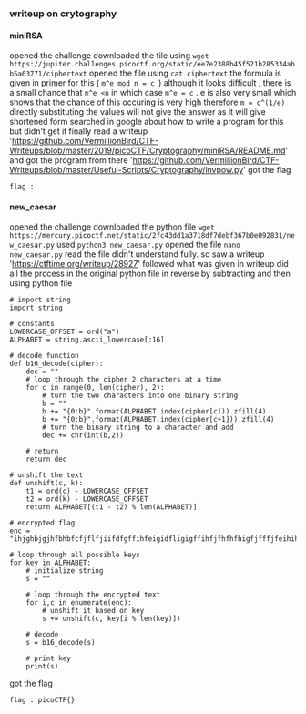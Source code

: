 ### writeup on crytography

#### miniRSA

opened the challenge
downloaded the file using `wget https://jupiter.challenges.picoctf.org/static/ee7e2388b45f521b285334abb5a63771/ciphertext`
opened the file using `cat ciphertext`
the formula is given in primer for this ( `m^e mod n = c `)
although it looks difficult , there is a small chance that `m^e <n`  in which case `m^e = c` . e is also very small which shows that the chance of this occuring is very high 
therefore `m = c^(1/e)` 
directly substituting the values will not give the answer as it will give shortened form
searched in google about how to write a program for this but didn't get it 
finally read a writeup  'https://github.com/VermillionBird/CTF-Writeups/blob/master/2019/picoCTF/Cryptography/miniRSA/README.md' and got the program from there 'https://github.com/VermillionBird/CTF-Writeups/blob/master/Useful-Scripts/Cryptography/invpow.py'
got the flag
```
flag : 
```


#### new_caesar

opened the challenge 
downloaded the python file `wget https://mercury.picoctf.net/static/2fc43dd1a3718df7debf367b0e092831/new_caesar.py`
used `python3 new_caesar.py`
opened the file `nano new_caesar.py`
read the file 
didn't understand fully. so saw a writeup 'https://ctftime.org/writeup/28927'
followed what was given in writeup
did all the process in the original python file in reverse by subtracting and then using python file 
```
# import string
import string

# constants
LOWERCASE_OFFSET = ord("a")
ALPHABET = string.ascii_lowercase[:16]

# decode function
def b16_decode(cipher):
    dec = ""
    # loop through the cipher 2 characters at a time
    for c in range(0, len(cipher), 2):
        # turn the two characters into one binary string
        b = ""
        b += "{0:b}".format(ALPHABET.index(cipher[c])).zfill(4)
        b += "{0:b}".format(ALPHABET.index(cipher[c+1])).zfill(4)
        # turn the binary string to a character and add
        dec += chr(int(b,2))
    
    # return
    return dec

# unshift the text
def unshift(c, k):
    t1 = ord(c) - LOWERCASE_OFFSET
    t2 = ord(k) - LOWERCASE_OFFSET
    return ALPHABET[(t1 - t2) % len(ALPHABET)]

# encrypted flag
enc = "ihjghbjgjhfbhbfcfjflfjiifdfgffihfeigidfligigffihfjfhfhfhigfjfffjfeihihfdieieih"

# loop through all possible keys
for key in ALPHABET:
    # initialize string
    s = ""

    # loop through the encrypted text
    for i,c in enumerate(enc):
        # unshift it based on key
        s += unshift(c, key[i % len(key)])

    # decode
    s = b16_decode(s)

    # print key
    print(s)
```
got the flag 
```
flag : picoCTF{}
```
